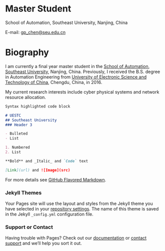 # Master Student
 School of Automation, Southeast University, Nanjing, China
 
 E-mail: gp_chen@seu.edu.cn

# Biography
 I am currently a final year master student in the [School of Automation](http://automation.seu.edu.cn/), [Southeast University](http://www.seu.edu.cn/), Nanjing, China. Previously, I received the B.S. degree in Automation Engineering from [University of Electronic Science and Technology of China](https://www.uestc.edu.cn/), Chengdu, China, in 2016. 
 
 My current research interests include cyber physical systems and network resource allocation.


```markdown
Syntax highlighted code block

# UESTC
## Southeast University
### Header 3

- Bulleted
- List

1. Numbered
2. List

**Bold** and _Italic_ and `Code` text

[Link](url) and ![Image](src)
```

For more details see [GitHub Flavored Markdown](https://guides.github.com/features/mastering-markdown/).

### Jekyll Themes

Your Pages site will use the layout and styles from the Jekyll theme you have selected in your [repository settings](https://github.com/GP-Chen/GongpuChen.github-com/settings). The name of this theme is saved in the Jekyll `_config.yml` configuration file.

### Support or Contact

Having trouble with Pages? Check out our [documentation](https://help.github.com/categories/github-pages-basics/) or [contact support](https://github.com/contact) and we’ll help you sort it out.
